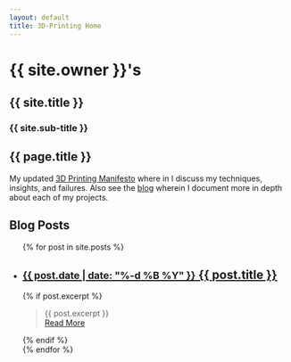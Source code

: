 ```yaml
---
layout: default
title: 3D-Printing Home
---
```

# {{ site.owner }}'s
## {{ site.title }}

### {{ site.sub-title }}
## {{ page.title }}
My updated [3D Printing Manifesto](3d-printing-manifesto) where in I discuss my techniques, insights, and failures. Also see the [blog](blog) wherein I document more in depth about each of my projects.

## Blog Posts
<ul id="blog-post-list">
  {% for post in site.posts %}
    <li>
      <div class="blog-post-excerpt">
      <h2 class="blog-post-title">
        <a href="{{ post.url }}">
          <small>{{ post.date | date: "%-d %B %Y" }}</small>
          {{ post.title }}
        </a>
      </h2>
      {% if post.excerpt %}
        <blockquote class="blog-excerpt">
          {{ post.excerpt }}
          <div class="read-more"><a href="{{ post.url }}"><span>Read More</span></a></div>
        </blockquote>
      {% endif %}
      </div>
    </li>
  {% endfor %}
</ul>
